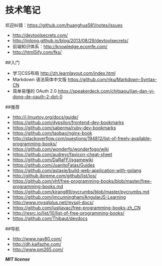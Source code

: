 # 技术笔记

欢迎纠错：https://github.com/huanghua581/notes/issues


* http://devtoolsecrets.com/
* http://jinlong.github.io/blog/2013/08/29/devtoolsecrets/
* 前端知识体系：http://knowledge.ecomfe.com/
* http://html5ify.com/fks/

##入门
* 学习CSS布局 http://zh.learnlayout.com/index.html
* Markdown 语法简体中文版 https://github.com/riku/Markdown-Syntax-CN
* 简单易懂的 OAuth 2.0 https://speakerdeck.com/chitsaou/jian-dan-yi-dong-de-oauth-2-dot-0


##推荐
* http://i.linuxtoy.org/docs/guide/
* https://github.com/dypsilon/frontend-dev-bookmarks
* https://github.com/saberma/ruby-dev-bookmarks
* https://github.com/taobao/nginx-book
* http://stackoverflow.com/questions/194812/list-of-freely-available-programming-books/
* https://github.com/wonderfo/wonderfogo/wiki
* https://github.com/audreyr/favicon-cheat-sheet
* https://github.com/DaRaFF/jsgamewiki
* https://github.com/JuanitoFatas/Guides
* https://github.com/astaxie/build-web-application-with-golang
* http://github.ibireme.com/github/list/ios/
* https://github.com/vhf/free-programming-books/blob/master/free-programming-books.md
* https://github.com/kirang89/pycrumbs/blob/master/pycrumbs.md
* https://github.com/jmcunningham/AngularJS-Learning
* http://www.mysqlplus.net/mysql-docs/
* https://github.com/justjavac/free-programming-books-zh_CN
* http://resrc.io/list/10/list-of-free-programming-books/
* https://github.com/Thibaut/devdocs




##导航
* http://www.nav80.com/
* http://dh.kaifazhe.com/
* http://www.pm265.com/




***MIT license*** 